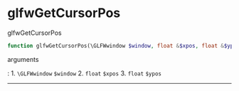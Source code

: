 # glfwGetCursorPos
glfwGetCursorPos

```php
function glfwGetCursorPos(\GLFWwindow $window, float &$xpos, float &$ypos) : void
```

arguments

:    1. `\GLFWwindow` `$window` 
    2. `float` `$xpos` 
    3. `float` `$ypos` 

---
     